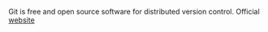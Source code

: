 Git is free and open source software for distributed version control. Official [website](https://git-scm.com/)
